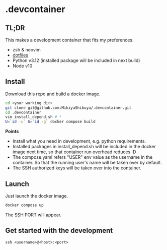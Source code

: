 .devcontainer
==

## TL;DR
This makes a development container that fits my preferences.
- zsh & neovim
- [dotfiles](https://github.com/MikiyaShibuya/dotfiles)
- Python v3.12 (installed package will be included in next build)
- Node v10

## Install
Download this repo and build a docker image.  
```bash
cd <your working dir>
git clone git@github.com:MikiyaShibuya/.devcontainer.git
cd .devcontainer
vim install_depend.sh # *
U=`id -u` G=`id -g` docker compose build
```
**Points**
- Install what you need in development, e.g. python requirements.  
- Installed packages in install_depend.sh will be included in the docker image next time, so that container run overhead reduces :D
- The compose.yaml refers "USER" env value as the username in the container. So that the running user's name will be taken over by default.
- The SSH authorized keys will be taken over into the container.

## Launch
Just launch the docker image.  
```bash
docker compose up
```
The SSH PORT will appear.

## Get started with the development
```
ssh <username>@<host>:<port>
```

